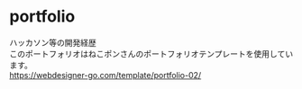 # portfolio

ハッカソン等の開発経歴  
このポートフォリオはねこポンさんのポートフォリオテンプレートを使用しています。  
https://webdesigner-go.com/template/portfolio-02/
